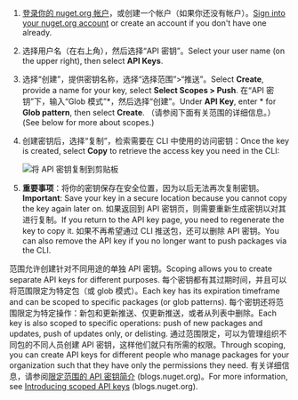 1. <span data-ttu-id="4cdb3-101">[登录你的 nuget.org 帐户](https://www.nuget.org/users/account/LogOn?returnUrl=%2F)，或创建一个帐户（如果你还没有帐户）。</span><span class="sxs-lookup"><span data-stu-id="4cdb3-101">[Sign into your nuget.org account](https://www.nuget.org/users/account/LogOn?returnUrl=%2F) or create an account if you don't have one already.</span></span>

1. <span data-ttu-id="4cdb3-102">选择用户名（在右上角），然后选择“API 密钥”。</span><span class="sxs-lookup"><span data-stu-id="4cdb3-102">Select your user name (on the upper right), then select **API Keys**.</span></span>

1. <span data-ttu-id="4cdb3-103">选择“创建”，提供密钥名称，选择“选择范围”>“推送”。</span><span class="sxs-lookup"><span data-stu-id="4cdb3-103">Select **Create**, provide a name for your key, select **Select Scopes > Push**.</span></span> <span data-ttu-id="4cdb3-104">在“API 密钥”下，输入“Glob 模式”\*，然后选择“创建”。</span><span class="sxs-lookup"><span data-stu-id="4cdb3-104">Under **API Key**, enter \* for **Glob pattern**, then select **Create**.</span></span> <span data-ttu-id="4cdb3-105">（请参阅下面有关范围的详细信息。）</span><span class="sxs-lookup"><span data-stu-id="4cdb3-105">(See below for more about scopes.)</span></span>

1. <span data-ttu-id="4cdb3-106">创建密钥后，选择“复制”，检索需要在 CLI 中使用的访问密钥：</span><span class="sxs-lookup"><span data-stu-id="4cdb3-106">Once the key is created, select **Copy** to retrieve the access key you need in the CLI:</span></span>

    ![将 API 密钥复制到剪贴板](../media/QS_Create-02-APIKey.png)

1. <span data-ttu-id="4cdb3-108">**重要事项**：将你的密钥保存在安全位置，因为以后无法再次复制密钥。</span><span class="sxs-lookup"><span data-stu-id="4cdb3-108">**Important**: Save your key in a secure location because you cannot copy the key again later on.</span></span> <span data-ttu-id="4cdb3-109">如果返回到 API 密钥页，则需要重新生成密钥以对其进行复制。</span><span class="sxs-lookup"><span data-stu-id="4cdb3-109">If you return to the API key page, you need to regenerate the key to copy it.</span></span> <span data-ttu-id="4cdb3-110">如果不再希望通过 CLI 推送包，还可以删除 API 密钥。</span><span class="sxs-lookup"><span data-stu-id="4cdb3-110">You can also remove the API key if you no longer want to push packages via the CLI.</span></span>

<span data-ttu-id="4cdb3-111">范围允许创建针对不同用途的单独 API 密钥。</span><span class="sxs-lookup"><span data-stu-id="4cdb3-111">Scoping allows you to create separate API keys for different purposes.</span></span> <span data-ttu-id="4cdb3-112">每个密钥都有其过期时间，并且可以将范围限定为特定包（或 glob 模式）。</span><span class="sxs-lookup"><span data-stu-id="4cdb3-112">Each key has its expiration timeframe and can be scoped to specific packages (or glob patterns).</span></span> <span data-ttu-id="4cdb3-113">每个密钥还将范围限定为特定操作：新包和更新推送、仅更新推送，或者从列表中删除。</span><span class="sxs-lookup"><span data-stu-id="4cdb3-113">Each key is also scoped to specific operations: push of new packages and updates, push of updates only, or delisting.</span></span> <span data-ttu-id="4cdb3-114">通过范围限定，可以为管理组织不同包的不同人员创建 API 密钥，这样他们就只有所需的权限。</span><span class="sxs-lookup"><span data-stu-id="4cdb3-114">Through scoping, you can create API keys for different people who manage packages for your organization such that they have only the permissions they need.</span></span> <span data-ttu-id="4cdb3-115">有关详细信息，请参阅[限定范围的 API 密钥简介](https://blog.nuget.org/20170202/introducing-scoped-api-keys.html) (blogs.nuget.org)。</span><span class="sxs-lookup"><span data-stu-id="4cdb3-115">For more information, see [Introducing scoped API keys](https://blog.nuget.org/20170202/introducing-scoped-api-keys.html) (blogs.nuget.org).</span></span>